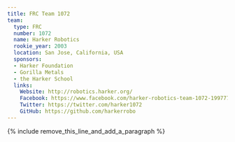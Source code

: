 ```yaml
---
title: FRC Team 1072
team:
  type: FRC
  number: 1072
  name: Harker Robotics
  rookie_year: 2003
  location: San Jose, California, USA
  sponsors:
  - Harker Foundation
  - Gorilla Metals
  - the Harker School
  links:
    Website: http://robotics.harker.org/
    Facebook: https://www.facebook.com/harker-robotics-team-1072-199777950060812
    Twitter: https://twitter.com/harker1072
    GitHub: https://github.com/harkerrobo
---
```


{% include remove_this_line_and_add_a_paragraph %}